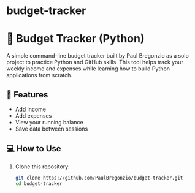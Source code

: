 # budget-tracker
# 🧮 Budget Tracker (Python)

A simple command-line budget tracker built by Paul Bregonzio as a solo project to practice Python and GitHub skills. This tool helps track your weekly income and expenses while learning how to build Python applications from scratch.

## 🚀 Features

- Add income
- Add expenses
- View your running balance
- Save data between sessions

## 💻 How to Use

1. Clone this repository:
   ```bash
   git clone https://github.com/PaulBregonzio/budget-tracker.git
   cd budget-tracker
